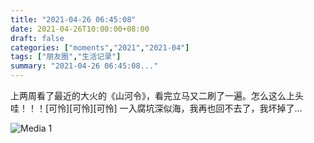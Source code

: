```yaml
---
title: "2021-04-26 06:45:08"
date: 2021-04-26T10:00:00+08:00
draft: false
categories: ["moments","2021","2021-04"]
tags: ["朋友圈","生活记录"]
summary: "2021-04-26 06:45:08..."
---
```


上两周看了最近的大火的《山河令》，看完立马又二刷了一遍。怎么这么上头哇！！！[可怜][可怜][可怜] 一入腐坑深似海，我再也回不去了，我坏掉了…

![Media 1](/Moments/photos/2021-04-26/202104260645080.jpg)

